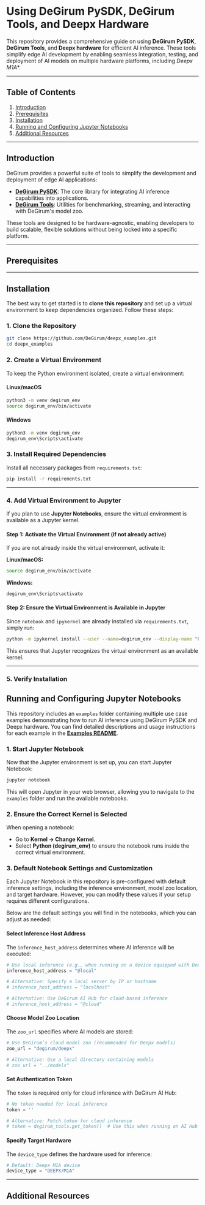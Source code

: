
# **Using DeGirum PySDK, DeGirum Tools, and Deepx Hardware**  

This repository provides a comprehensive guide on using **DeGirum PySDK**, **DeGirum Tools**, and **Deepx hardware** for efficient AI inference. These tools simplify edge AI development by enabling seamless integration, testing, and deployment of AI models on multiple hardware platforms, including *Deepx M1A**.  

---

## **Table of Contents**  

1. [Introduction](#introduction)  
2. [Prerequisites](#prerequisites)  
3. [Installation](#installation)  
4. [Running and Configuring Jupyter Notebooks](#running-and-configuring-jupyter-notebooks) 
5. [Additional Resources](#additional-resources) 

---

## **Introduction**  

DeGirum provides a powerful suite of tools to simplify the development and deployment of edge AI applications:  

- [**DeGirum PySDK**](https://github.com/DeGirum/PySDKExamples): The core library for integrating AI inference capabilities into applications.  
- [**DeGirum Tools**](https://github.com/DeGirum/degirum_tools): Utilities for benchmarking, streaming, and interacting with DeGirum's model zoo.  

These tools are designed to be hardware-agnostic, enabling developers to build scalable, flexible solutions without being locked into a specific platform.  

---

## **Prerequisites**  



---

## **Installation**  

The best way to get started is to **clone this repository** and set up a virtual environment to keep dependencies organized. Follow these steps:  

### **1. Clone the Repository**  
```bash
git clone https://github.com/DeGirum/deepx_examples.git
cd deepx_examples
```  

### **2. Create a Virtual Environment**  
To keep the Python environment isolated, create a virtual environment:  

#### **Linux/macOS**  
```bash
python3 -m venv degirum_env
source degirum_env/bin/activate
```  

#### **Windows**  
```bash
python3 -m venv degirum_env
degirum_env\Scripts\activate
```  

### **3. Install Required Dependencies**  
Install all necessary packages from `requirements.txt`:  

```bash
pip install -r requirements.txt
```  

---

### **4. Add Virtual Environment to Jupyter**  

If you plan to use **Jupyter Notebooks**, ensure the virtual environment is available as a Jupyter kernel.  

#### **Step 1: Activate the Virtual Environment (if not already active)**  
If you are not already inside the virtual environment, activate it:  

**Linux/macOS:**  
```bash
source degirum_env/bin/activate
```  

**Windows:**  
```bash
degirum_env\Scripts\activate
```  

#### **Step 2: Ensure the Virtual Environment is Available in Jupyter**  
Since `notebook` and `ipykernel` are already installed via `requirements.txt`, simply run:  

```bash
python -m ipykernel install --user --name=degirum_env --display-name "Python (degirum_env)"
```  

This ensures that Jupyter recognizes the virtual environment as an available kernel.  

---

### **5. Verify Installation**  




## **Running and Configuring Jupyter Notebooks**  

This repository includes an `examples` folder containing multiple use case examples demonstrating how to run AI inference using DeGirum PySDK and Deepx hardware. You can find detailed descriptions and usage instructions for each example in the [**Examples README**](examples/README.md).  

### **1. Start Jupyter Notebook**  
Now that the Jupyter environment is set up, you can start Jupyter Notebook:  

```bash
jupyter notebook
```  

This will open Jupyter in your web browser, allowing you to navigate to the `examples` folder and run the available notebooks.  

### **2. Ensure the Correct Kernel is Selected**  
When opening a notebook:  
- Go to **Kernel → Change Kernel**.  
- Select **Python (degirum_env)** to ensure the notebook runs inside the correct virtual environment.  


### **3. Default Notebook Settings and Customization**  
Each Jupyter Notebook in this repository is pre-configured with default inference settings, including the inference environment, model zoo location, and target hardware. However, you can modify these values if your setup requires different configurations.

Below are the default settings you will find in the notebooks, which you can adjust as needed:

#### **Select Inference Host Address**  
The `inference_host_address` determines where AI inference will be executed:  

```python
# Use local inference (e.g., when running on a device equipped with Deepx M1A)
inference_host_address = "@local"

# Alternative: Specify a local server by IP or hostname
# inference_host_address = "localhost"

# Alternative: Use DeGirum AI Hub for cloud-based inference
# inference_host_address = "@cloud"
```  

#### **Choose Model Zoo Location**  
The `zoo_url` specifies where AI models are stored:  

```python
# Use DeGirum’s cloud model zoo (recommended for Deepx models)
zoo_url = "degirum/deepx"

# Alternative: Use a local directory containing models
# zoo_url = "../models"
```  

#### **Set Authentication Token**  
The `token` is required only for cloud inference with DeGirum AI Hub:  

```python
# No token needed for local inference
token = ''

# Alternative: Fetch token for cloud inference
# token = degirum_tools.get_token()  # Use this when running on AI Hub
```  

#### **Specify Target Hardware**  
The `device_type` defines the hardware used for inference:  

```python
# Default: Deepx M1A device
device_type = "DEEPX/M1A"
```  
---
## Additional Resources


